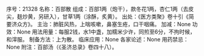 序号：21328
名称：百部散
组成：百部1两（炮干），款冬花1两，杏仁1两（去皮尖，麸炒黄，另研入），甘草1两（涂酥，炙黄）。
出处：《医方类聚》卷十引《简要济众方》。
主治：肺脏风热，上喘咳嗽，鼻塞生疮，口干咽痛。
加减：None
功效：None
用法用量：每服2钱，水1中盏，加糯米少许，同煎至6分，不拘时候，和滓服。
制备方法：上为散。
临床应用：None
各家论述：None
用药禁忌：None
附注：百部汤（《圣济总录》卷四十八）。

